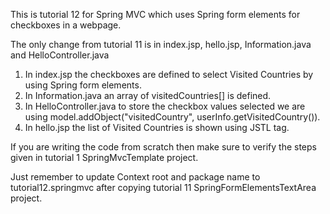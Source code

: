 This is tutorial 12 for Spring MVC which uses Spring form elements for checkboxes in a webpage.

The only change from tutorial 11 is in index.jsp, hello.jsp, Information.java and HelloController.java

1. In index.jsp the checkboxes are defined to select Visited Countries by using Spring form elements.
2. In Information.java an array of visitedCountries[] is defined.
3. In HelloController.java to store the checkbox values selected we are using model.addObject("visitedCountry", userInfo.getVisitedCountry()).
4. In hello.jsp the list of Visited Countries is shown using JSTL tag.

If you are writing the code from scratch then make sure to verify the steps given in tutorial 1 SpringMvcTemplate project.

Just remember to update Context root and package name to tutorial12.springmvc after copying tutorial 11 SpringFormElementsTextArea project.
